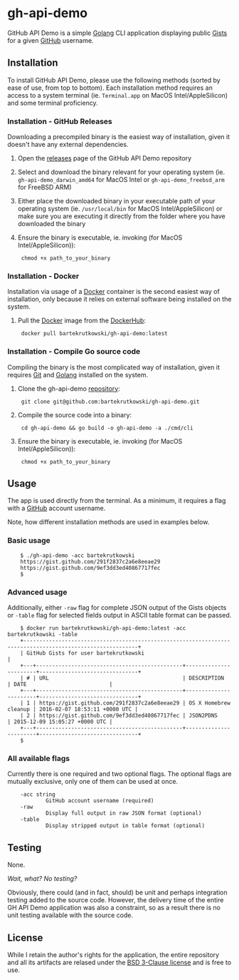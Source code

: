 # gh-api-demo

GitHub API Demo is a simple [Golang](https://go.dev) CLI application displaying public [Gists](https://gists.github.com) for a given [GitHub](https://github.com) username.

## Installation

To install GitHub API Demo, please use the following methods (sorted by ease of use, from top to bottom). Each installation method requires an access to a system terminal (ie. `Terminal.app` on MacOS Intel/AppleSilicon) and some terminal proficiency.

### Installation - GitHub Releases

Downloading a precompiled binary is the easiest way of installation, given it doesn't have any external dependencies.

1. Open the [releases](https://github.com/bartekrutkowski/gh-api-demo/releases) page of the GitHub API Demo repository
2. Select and download the binary relevant for your operating system (ie. `gh-api-demo_darwin_amd64` for MacOS Intel or `gh-api-demo_freebsd_arm` for FreeBSD ARM)
3. Either place the downloaded binary in your executable path of your operating system (ie. `/usr/local/bin` for MacOS Intel/AppleSilicon) or make sure you are executing it directly from the folder where you have downloaded the binary
4. Ensure the binary is executable, ie. invoking (for MacOS Intel/AppleSilicon)):

        chmod +x path_to_your_binary

### Installation - Docker

Installation via usage of a [Docker](https://www.docker.com) container is the second easiest way of installation, only because it relies on external software being installed on the system.

1. Pull the [Docker](https://www.docker.com) image from the [DockerHub](https://hub.docker.com/r/bartekrutkowski/gh-api-demo):

        docker pull bartekrutkowski/gh-api-demo:latest

### Installation - Compile Go source code

Compiling the binary is the most complicated way of installation, given it requires [Git](https://git-scm.com) and [Golang](https://go.dev) installed on the system.

1. Clone the gh-api-demo [repository](https://github.com/bartekrutkowski/gh-api-demo):

        git clone git@github.com:bartekrutkowski/gh-api-demo.git

2. Compile the source code into a binary:

        cd gh-api-demo && go build -o gh-api-demo -a ./cmd/cli

3. Ensure the binary is executable, ie. invoking (for MacOS Intel/AppleSilicon)):

        chmod +x path_to_your_binary

## Usage

The app is used directly from the terminal. As a minimum, it requires a flag with a [GitHub](https://github.com) account username.

Note, how different installation methods are used in examples below.

### Basic usage

        $ ./gh-api-demo -acc bartekrutkowski
        https://gist.github.com/291f2837c2a6e8eeae29
        https://gist.github.com/9ef3dd3ed40867717fec
        $

### Advanced usage

Additionally, either `-raw` flag for complete JSON output of the Gists objects or `-table` flag for selected fields output in ASCII table format can be passed.

        $ docker run bartekrutkowski/gh-api-demo:latest -acc bartekrutkowski -table
        +----------------------------------------------------------------------------------------------------------+
        | GitHub Gists for user bartekrutkowski                                                                    |
        +---+----------------------------------------------+-----------------------+-------------------------------+
        | # | URL                                          | DESCRIPTION           | DATE                          |
        +---+----------------------------------------------+-----------------------+-------------------------------+
        | 1 | https://gist.github.com/291f2837c2a6e8eeae29 | OS X Homebrew cleanup | 2016-02-07 18:53:11 +0000 UTC |
        | 2 | https://gist.github.com/9ef3dd3ed40867717fec | JSON2PDNS             | 2015-12-09 15:05:27 +0000 UTC |
        +---+----------------------------------------------+-----------------------+-------------------------------+
        $

### All available flags

Currently there is one required and two optional flags. The optional flags are mutually exclusive, only one of them can be used at once.

        -acc string
                GitHub account username (required)
        -raw
                Display full output in raw JSON format (optional)
        -table
                Display stripped output in table format (optional)

## Testing

None.

*Wait, what? No testing?*

Obviously, there could (and in fact, should) be unit and perhaps integration testing added to the source code. However, the delivery time of the entire GH API Demo application was also a constraint, so as a result there is no unit testing available with the source code.

## License

While I retain the author's rights for the application, the entire repository and all its artifacts are relased under the [BSD 3-Clause license](https://github.com/bartekrutkowski/gh-api-demo/blob/main/LICENSE) and is free to use.
